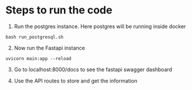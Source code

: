 # Steps to run the code

1. Run the postgres instance. Here postgres will be running inside docker

```
bash run_postgresql.sh
```

2. Now run the Fastapi instance

```
uvicorn main:app --reload
```

3. Go to localhost:8000/docs to see the fastapi swagger dashboard

4. Use the API routes to store and get the information
